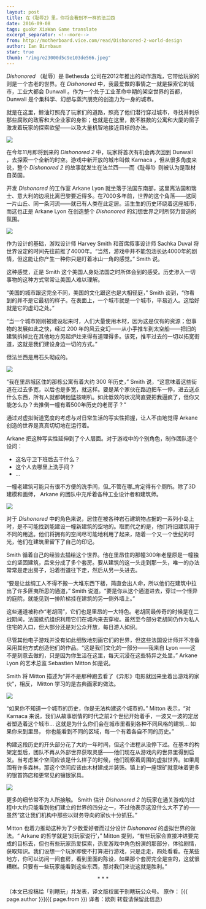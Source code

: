 ```yaml
---
layout: post
title: 在《耻辱2》里，你将会看到不一样的法兰西
date: 2016-09-08
tags: guokr XiaWan Game translate
excerpt_separator: <!--more-->
from: http://motherboard.vice.com/read/Dishonored-2-world-design
author: Ian Birnbaum
star: true
thumb: "/img/e23000d5c9e103de566.jpeg"
---
```

_Dishonored_ （耻辱）是 Bethesda 公司在2012年推出的动作游戏，它带给玩家的则是一个古老的世界。在 _Dishonored_ 中，我最爱做的事情之一就是探索它的城市，工业大都会 Dunwall 。作为一个处于工业革命中期的架空世界的首都， Dunwall 是个集科学、幻想与蒸汽朋克的创造力为一身的城市。

就是在这里，鲸油灯照亮了玩家们的道路，照亮了他们潜行穿过城市，寻找并刺杀那些腐败的政客和大企业家的身影；也就是在这里，数不胜数的公寓和大厦的窗子激发着玩家的探索欲望——以及大量机智地接近目标的办法。

<img src="/img/e23000d5c9e103de566.jpeg">

在今年11月即将到来的 _Dishonored 2_ 中，玩家将首次有机会再次回到 Dunwall ，去探索一个全新的时空。游戏中新开放的城市叫做 Karnaca ，但从很多角度来说，整个 _Dishonored 2_ 的故事就发生在法兰西——而《耻辱1》则被认为是取材自英国。

开发 _Dishonored_ 的工作室 Arkane Lyon 就坐落于法国东南部，这里离法国和瑞士、意大利的边境比离巴黎要近得多。在7000多年前，世界的这个角落——这同一片山丘、同一条河流——就已有人类在此定居。活生生的历史环绕着这座城市，而这也正是 Arkane Lyon 在创造整个 _Dishonored_ 的幻想世界之时所努力营造的氛围。

<img src="/img/e290006568317a5175b.jpeg">

作为设计的基础，游戏设计师 Harvey Smith 和首席叙事设计师 Sachka Duval 将世界设定的时间先往前推了4000年。“当然，游戏中并不能包涵长达4000年的剧情，但这能让你产生一种你只是盯着冰山一角的感觉。” Smith 说。

这种感觉，正是 Smith 这个美国人身处法国之时所体会到的感受。历史渗入一切事物的这种方式常常让美国人难以理解。

“美国的城市跟这完全不同，美国的文化跟这也是大相径庭，” Smith 谈到，“你看到的并不是它最初的样子。在表面上，一个城市就是一个城市，平易近人。这恰好就是它的虚幻之处。”

“当一个城市刚刚被建设起来时，人们大量使用木材，因为这是仅有的资源；但事物的发展如此之快，经过 200 年的风云变幻——从小手推车到太空船——把旧的建筑拆掉比在其他地方另起炉灶来得有道理得多。该死，推平过去的一切以拓宽街道，这就是我们建设身边一切的方式。”

但法兰西是用石头砌成的。

<img src="/img/eb700038bf4ca6d7a23.jpeg">

“我在里昂城区住的那栋公寓有着大约 300 年历史，” Smith 说，“这意味着这些街道在过去多宽，以后也是多宽，就这样。要是某个家伙在路边把车一停，进去送点什么东西，所有人就都朝他猛按喇叭。如此低效的状况简直要把我逼疯了，但你又能怎么办？去推倒一幢有着500年历史的老房子？”

通过对虚拟街道宽度的考虑与对日常生活的写实性把握，让人不由地觉得 Arkane 创造的世界是真真切切地在运行着。

Arkane 把这种写实性延伸到了个人层面。对于游戏中的个别角色，制作团队逐个设问：
* 这名守卫下班后去干什么？
* 这个人去哪里上洗手间？
* ...

一幢老建筑可能只有很不方便的洗手间，但_不管在哪_肯定得有个厕所。除了3D建模和画师， Arkane 的团队中充斥着各种工业设计者和建筑师。

<img src="/img/eb000061d6af4ad9447.jpeg">

对于 _Dishonored_ 中的角色来说，居住在被各种岩石建筑物占据的一系列小岛上时，是不可能找到能建设一幢新建筑的空地的。取而代之的是，他们将旧建筑用于不同的用途。他们将拥有的空间尽可能地利用了起来，随着一个又一个世纪的时光，他们在建筑里留下了自己的印记。

Smith 循着自己的经验去描绘这个世界。他在里昂住的那幢300年老屋原是一幢独立的坚固建筑，后来分成了多个套房。要从建筑的这一头走到那一头，唯一的办法常常是走出房子，沿着街道往下走，然后从另一头进去。

“要是让丝绸工人不得不搬一大堆东西下楼，简直会出人命，所以他们在建筑中拉出了许多匪夷所思的通道，” Smith 说道。“要是你从这个通道进去，穿过一个怪异的庭院，就能见到一排阶梯挂在建筑的另一侧外墙上。”

这些通道被称作“老胡同”，它们也是里昂的一大特色。老胡同最传奇的时候是在二战期间，法国抵抗组织利用它们在城内来去穿梭。虽然至今部分老胡同仍作为私人住宅的入口，但大部分还是对公众开放，每日游人如织。

尽管其他电子游戏并没有如此细致地刻画它们的世界，但这些法国设计师并不准备采用其他方式创造他们的作品。“这是我们文化的一部分——我来自 Lyon ——这不是刻意去做的，只是因为你生活在这里，每天沉浸在这些特异之处里，” Arkane Lyon 的艺术总监 Sebastien Mitton 如是说。

Smith 将 Mitton 描述为“并不是那种跑去看了《异形》电影就回来坐着出游戏的家伙”，相反， Mitton 学习的是古典画家的做法。

<img src="/img/eb700038bf562f6f3da.jpeg">

“如果你不知道一个城市的历史，你是无法构建这个城市的。” Mitton 表示，“对 Karnaca 来说，我们从故事剧情的时代之前2个世纪开始着手，一波又一波的定居者塑造着这个城市… 这就是为什么你们会在城市里看到各种不同风格的建筑… 如果你来到里昂， 你也能看到不同的区域，每一个有着各自不同的历史。”

构建这段历史的开头部分花了大约一年时间，但这个进程从没停下过。在基本的构架定型后，团队不再从外部世界获取灵感——他们现在从游戏内的世界里得到启发。当考虑某个空间应该是什么样子的时候，他们观察着周围的虚拟世界。如果周围有许多森林，那这个空间应该由木材建成并装饰。镇上的一座银矿就意味着更多的银首饰店和更常见的镶银家具。

<img src="/img/e2a00094ab2a536b07b.jpeg">

更多的细节常不为人所接触。 Smith 估计 _Dishonored 2_ 的玩家在通关游戏的过程中大约只能看到他们建立的世界的四分之一，不过他表示这没什么大不了的——虽然“这让我们机构中那些以财务导向的家伙十分抓狂。”

Mitton 也着力推动这种为了少数爱好者而过分设计 _Dishonored_ 的虚拟世界的做法。“ Arkane 的哲学就是‘对玩家说行’，” Mitton 提到，“有些玩家会直接冲进要完成的目标去，但也有些玩家热爱探索，热爱游戏中角色扮演的那部分，体验剧情，获取知识。我们设想一个玩家即使不打算进行游戏，只是走走，四处看看。在某些地方，你可以访问一间套房，看到里面的陈设，如果那个套房完全是空的，这就很糟糕。只要有一些玩家能看到这些东西，那对我们来说这就是胜利。”

<center> * * * </center>

（本文已投稿给「别瞎玩」并发表，译文版权属于别瞎玩公众号。 原作： [{{ page.author }}]({{ page.from }}) 译者：欧剃 转载请保留此信息）
